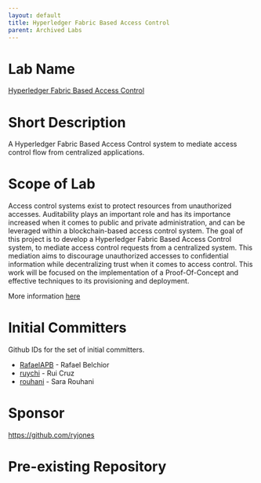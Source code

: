 ```yaml
---
layout: default
title: Hyperledger Fabric Based Access Control
parent: Archived Labs
---
```

# Lab Name
[Hyperledger Fabric Based Access Control](https://github.com/hyperledger-labs/hyperledger-fabric-based-access-control)

# Short Description
A Hyperledger Fabric Based Access Control system to mediate access control flow from centralized applications.

# Scope of Lab
Access control systems exist to protect resources from unauthorized accesses. 
Auditability plays an important role and has its importance increased when it comes to public and private administration, and can be leveraged within a blockchain-based access control system. 
The goal of this project is to develop a Hyperledger Fabric Based Access Control system, to mediate access control requests from a centralized system. 
This mediation aims to discourage unauthorized accesses to confidential information while decentralizing trust when it comes to access control. 
This work will be focused on the implementation of a Proof-Of-Concept and effective techniques to its provisioning and deployment.

More information [here](https://wiki.hyperledger.org/display/INTERN/Hyperledger+Fabric+Based+Access+Control)
# Initial Committers
Github IDs for the set of initial committers.
- [RafaelAPB](https://github.com/RafaelAPB/) - Rafael Belchior
- [ruychi](https://github.com/ruychi) - Rui Cruz
- [rouhani](https://github.com/sara-rouhani) - Sara Rouhani

# Sponsor
https://github.com/ryjones

# Pre-existing Repository

